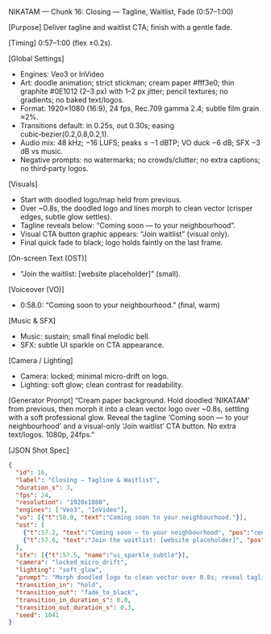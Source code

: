 NIKATAM — Chunk 16: Closing — Tagline, Waitlist, Fade (0:57–1:00)

[Purpose]
Deliver tagline and waitlist CTA; finish with a gentle fade.

[Timing]
0:57–1:00 (flex ±0.2s).

[Global Settings]
- Engines: Veo3 or InVideo
- Art: doodle animation; strict stickman; cream paper #fff3e0; thin graphite #0E1012 (2–3 px) with 1–2 px jitter; pencil textures; no gradients; no baked text/logos.
- Format: 1920×1080 (16:9), 24 fps, Rec.709 gamma 2.4; subtle film grain ≈2%.
- Transitions default: in 0.25s, out 0.30s; easing cubic‑bezier(0.2,0.8,0.2,1).
- Audio mix: 48 kHz; −16 LUFS; peaks ≤ −1 dBTP; VO duck −6 dB; SFX −3 dB vs music.
- Negative prompts: no watermarks; no crowds/clutter; no extra captions; no third‑party logos.

[Visuals]
- Start with doodled logo/map held from previous.
- Over ~0.8s, the doodled logo and lines morph to clean vector (crisper edges, subtle glow settles).
- Tagline reveals below: “Coming soon — to your neighbourhood”.
- Visual CTA button graphic appears: “Join waitlist” (visual only).
- Final quick fade to black; logo holds faintly on the last frame.

[On-screen Text (OST)]
- “Join the waitlist: [website placeholder]” (small).

[Voiceover (VO)]
- 0:58.0: “Coming soon to your neighbourhood.” (final, warm)

[Music & SFX]
- Music: sustain; small final melodic bell.
- SFX: subtle UI sparkle on CTA appearance.

[Camera / Lighting]
- Camera: locked; minimal micro-drift on logo.
- Lighting: soft glow; clean contrast for readability.



[Generator Prompt]
“Cream paper background. Hold doodled ‘NIKATAM’ from previous, then morph it into a clean vector logo over ~0.8s, settling with a soft professional glow. Reveal the tagline ‘Coming soon — to your neighbourhood’ and a visual-only ‘Join waitlist’ CTA button. No extra text/logos. 1080p, 24fps.”

[JSON Shot Spec]
```json
{
  "id": 16,
  "label": "Closing — Tagline & Waitlist",
  "duration_s": 3,
  "fps": 24,
  "resolution": "1920x1080",
  "engines": ["Veo3", "InVideo"],
  "vo": [{"t":58.0, "text":"Coming soon to your neighbourhood."}],
  "ost": [
    {"t":57.2, "text":"Coming soon — to your neighbourhood", "pos":"center"},
    {"t":57.6, "text":"Join the waitlist: [website placeholder]", "pos":"bc", "style":"small"}
  ],
  "sfx": [{"t":57.5, "name":"ui_sparkle_subtle"}],
  "camera": "locked_micro_drift",
  "lighting": "soft_glow",
  "prompt": "Morph doodled logo to clean vector over 0.8s; reveal tagline + visual CTA; cream background; minimal motion.",
  "transition_in": "hold",
  "transition_out": "fade_to_black",
  "transition_in_duration_s": 0.0,
  "transition_out_duration_s": 0.3,
  "seed": 1041
}
```


